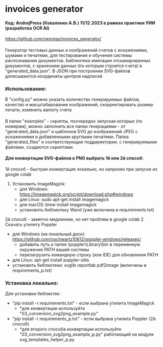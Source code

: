 # invoices generator
#### Код: AndrejPress (Коваленко А.В.) 11/12.2023 в рамках практики УИИ (разработка OCR AI)
https://github.com/yenotas/invoices_generator/
####
Генератор тестовых данных и изображений счетов с искажениями, шумами и печатями, 
для тестирования и обучения системы распознавания документов. 
Библиотека имитации отсканированных документов, с хранением данных 
(по которым строятся счета) в "generated_data.json". 
В JSON при построении SVG-файлов дописываются координаты центров надписей
### Использование:
В "config.py" можно указать количество генерируемых файлов, качество и масштабирование 
изображений, скорректировать размер печати, изменить валюту счета
####
В папке "examples" - скрипты, поочередно запуская которые (по номерам),
можно заполнить все папки генерациями - от "generated_data.json" и шаблонов SVG 
до изображений JPEG с искажениями и добавленными круглыми печатями.
Папка "generated_files" и соответствующие поддиректории, с генерируемыми файлами, 
создаются скриптами.

####  Для конвертации SVG-файлов в PNG выбрать 1й или 2й способ:
1й способ - быстрая конвертация локально, но капризен при запуске из google colab
1. Установить ImageMagick:
   + для Windows: https://imagemagick.org/script/download.php#windows
   + для Linux: sudo apt-get install imagemagick
   + для macOS: brew install imagemagick
   + установить библиотеку Wand (уже включена в requirements.txt)
    
2й способ - заметно медленнее, но нет проблем в google colab
2. Скачать утилиту Poppler 
   + для Windows (на локальный диск): https://github.com/oschwartz10612/poppler-windows/releases/
     + добавить путь к папке \poppler\Library\bin в переменную окружения PATH вашей системы
     + перезагрузить командную строку (или IDE) для обновления PATH
   + для Linux: apt-get install poppler-utils
   + установить библиотеки: svglib reportlab pdf2image (включены в requirements_p.txt)

### Установка локально:
Для установки библиотек:
+ "pip install -r requirements.txt" - если выбрана утилита ImageMagick
  + *для конвертации используйте "03_conversion_svg2png_example.py"
+ "pip install -r requirements_p.txt" - если выбрана утилита Poppler (2й способ)
  * *для второго способа конвертации используйте "03_conversion_svg2png_example_p.py"
  работающий на модуле svg_templates_helper_p.py



